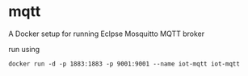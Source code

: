 # mqtt
A Docker setup for running Eclpse Mosquitto MQTT broker


run using 

```shell
docker run -d -p 1883:1883 -p 9001:9001 --name iot-mqtt iot-mqtt
```


